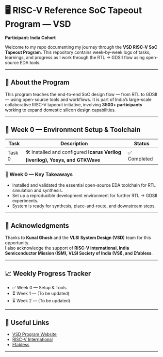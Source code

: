 # 🖥️ RISC-V Reference SoC Tapeout Program — VSD
**Participant: India Cohort**

Welcome to my repo documenting my journey through the **VSD RISC-V SoC Tapeout Program**. This repository contains week-by-week logs of tasks, learnings, and progress as I work through the RTL → GDSII flow using open-source EDA tools.

---

## 📖 About the Program
This program teaches the end-to-end SoC design flow — from RTL to GDSII — using open-source tools and workflows. It is part of India’s large-scale collaborative RISC-V tapeout initiative, involving **3500+ participants** working to expand domestic silicon design capabilities.

---

## 📅 Week 0 — Environment Setup & Toolchain
| Task  | Description | Status |
|-------|-------------|--------|
| Task 0 | 🛠️ Installed and configured **Icarus Verilog (iverilog), Yosys, and GTKWave** | ✅ Completed |

### 🌟 Week 0 — Key Takeaways
- Installed and validated the essential open-source EDA toolchain for RTL simulation and synthesis.
- Set up a reproducible development environment for further RTL → GDSII experiments.
- System is ready for synthesis, place-and-route, and downstream steps.

---

## 🙏 Acknowledgments
Thanks to **Kunal Ghosh** and the **VLSI System Design (VSD)** team for this opportunity.  
I also acknowledge the support of **RISC-V International, India Semiconductor Mission (ISM), VLSI Society of India (VSI), and Efabless**.

---

## 📈 Weekly Progress Tracker
- ✅ Week 0 — Setup & Tools
- ⏳ Week 1 — (To be updated)
- ⏳ Week 2 — (To be updated)

---

## 🔗 Useful Links
- [VSD Program Website](https://www.vlsisystemdesign.com/)
- [RISC-V International](https://riscv.org/)
- [Efabless](https://efabless.com/)

---

